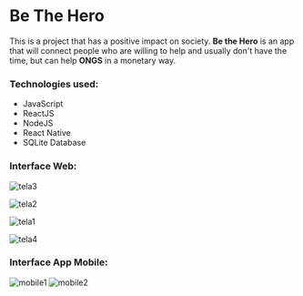 
# Be The Hero

This is a project that has a positive impact on society. **Be the Hero** is an app that will connect people who are willing to help and usually don't have the time, but can help **ONGS** in a monetary way.

### Technologies used:

 * JavaScript
 * ReactJS
 * NodeJS
 * React Native
 * SQLite Database

### Interface Web:

![tela3](https://user-images.githubusercontent.com/48223561/77854750-7ba18b00-71c2-11ea-86ea-e66a6c9bfdb3.png)

![tela2](https://user-images.githubusercontent.com/48223561/77854753-7c3a2180-71c2-11ea-82e8-c7ef7bb92d3a.png)

![tela1](https://user-images.githubusercontent.com/48223561/77854754-7c3a2180-71c2-11ea-8382-d761e6b45d79.png)

![tela4](https://user-images.githubusercontent.com/48223561/77854756-7cd2b800-71c2-11ea-93c3-34f365843d85.png)


### Interface App Mobile:

![mobile1](https://user-images.githubusercontent.com/48223561/77855066-7fcea800-71c4-11ea-923c-40d9b6e968c5.png)  ![mobile2](https://user-images.githubusercontent.com/48223561/77855068-80ffd500-71c4-11ea-9b75-8ba3f44a15b2.png)


